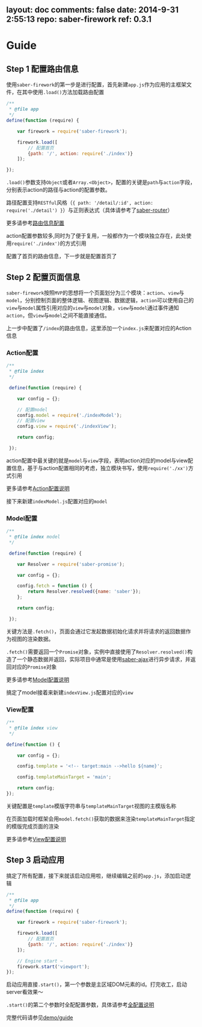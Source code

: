 layout: doc
comments: false
date: 2014-9-31 2:55:13
repo: saber-firework
ref: 0.3.1
---

# Guide

## Step 1 配置路由信息

使用`saber-firework`的第一步是进行配置，首先新建`app.js`作为应用的主框架文件，在其中使用`.load()`方法加载路由配置

```javascript
/**
 * @file app
 */
define(function (require) {

    var firework = require('saber-firework');

    firework.load([
        // 配置首页
        {path: '/', action: require('./index')}
    ]);

});
```

`.load()`参数支持`Object`或者`Array.<Object>`，配置的关键是`path`与`action`字段，分别表示action的路径与action的配置参数。

路径配置支持`RESTful`风格（`{ path: '/detail/:id', action: require('./detail') }`）与正则表达式（具体请参考了[saber-router](https://github.com/ecomfe/saber-router)）

更多请参考[路由信息配置](route.md)

action配置参数较多,同时为了便于复用，一般都作为一个模块独立存在，此处使用`require('./index')`的方式引用

配置了首页的路由信息，下一步就是配置首页了

## Step 2 配置页面信息

`saber-firework`按照`MVP`的思想将一个页面划分为三个模块：`action`、`view`与`model`，分别控制页面的整体逻辑、视图逻辑、数据逻辑，`action`可以使用自己的`view`与`model`属性引用对应的`view`与`model`对象，`view`与`model`通过事件通知`action`，但`view`与`model`之间不能直接通信。

上一步中配置了`/index`的路由信息，这里添加一个`index.js`来配置对应的Action信息

### Action配置

```javascript
/**
 * @file index
 */

 define(function (require) {

    var config = {};

    // 配置model
    config.model = require('./indexModel');
    // 配置view
    config.view = require('./indexView');

    return config;

 });
```

action配置中最关键的就是`model`与`view`字段，表明action对应的model与view配置信息，基于与action配置相同的考虑，独立模块书写，使用`require('./xx')`方式引用

更多请参考[Action配置说明](action.md)

接下来新建`indexModel.js`配置对应的`model`

### Model配置

```javascript
/**
 * @file index model
 */

 define(function (require) {

    var Resolver = require('saber-promise');

    var config = {};

    config.fetch = function () {
        return Resolver.resolved({name: 'saber'});
    };

    return config;

 });
```

关键方法是`.fetch()`，页面会通过它发起数据初始化请求并将请求的返回数据作为视图的渲染数据。

`.fetch()`需要返回一个`Promise`对象，实例中直接使用了`Resolver.resolved()`构造了一个静态数据并返回，实际项目中通常是使用[saber-ajax](https://github.com/ecomfe/saber-ajax)进行异步请求，并返回对应的`Promise`对象

更多请参考[Model配置说明](model.md)

搞定了model接着来新建`indexView.js`配置对应的`view`

### View配置

```javascript
/**
 * @file index view
 */

define(function () {

    var config = {};

    config.template = '<!-- target:main -->hello ${name}';

    config.templateMainTarget = 'main';

    return config;
});
```

关键配置是`template`模版字符串与`templateMainTarget`视图的主模版名称

在页面加载时框架会用`model.fetch()`获取的数据来渲染`templateMainTarget`指定的模版完成页面的渲染

更多请参考[View配置说明](view.md)

## Step 3 启动应用

搞定了所有配置，接下来就该启动应用啦，继续编辑之前的`app.js`，添加启动逻辑

```javascript
/**
 * @file app
 */
define(function (require) {

    var firework = require('saber-firework');

    firework.load([
        // 配置首页
        {path: '/', action: require('./index')}
    ]);

	// Engine start ~
    firework.start('viewport');
});
```

启动应用直接`.start()`，第一个参数是主区域DOM元素的id。打完收工，启动server看效果～

`.start()`的第二个参数时全配配置参数，具体请参考[全配置说明](config.md)

完整代码请参见[demo/guide](https://github.com/ecomfe/saber-firework/tree/master/demo/guide)
